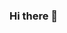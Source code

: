 ### Hi there 👋

<!--
**s-macias/s-macias** is a ✨ _special_ ✨ repository because its `README.md` (this file) appears on your GitHub profile.


---

# Sandra Macías

I have a BA in Philosophy with a minor concentration in sociology. I have always been interested in the topics of social progress, inclusion and justice. The way I found to make a concrete contribution to these fields was through education. My professional background has been in the field of education in and outside the classrooms. This interest in improving accessibility and quality of education led me to look at technology to expand the impact that teachers can have on students and cater to their individual needs. 

I have just finished the Full Stack Web Development Foundations Program at Holberton School and am looking to transition to a career in the EdTEch industry.

---

### Find me on:

[![My LinkedIn](https://img.shields.io/badge/%20-LinkedIn-blue?style=for-the-badge&logo=LinkedIn)](https://www.linkedin.com/in/sandra-macias/) [![My Twitter](https://img.shields.io/badge/%20-Twitter-gray?style=for-the-badge&logo=Twitter)](https://twitter.com/pandoriana18)

---

![Anurag's github stats](https://github-readme-stats.vercel.app/api?username=s-macias&show_icons=true&theme=radical)   ![Top Langs](https://github-readme-stats.vercel.app/api/top-langs/?username=s-macias&layout=compact)

---





